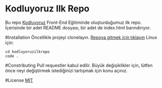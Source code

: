 # Kodluyoruz Ilk Repo
Bu repo [Kodluyoruz](www.kodluyoruz.com) Front-End Eğitiminde oluşturduğumuz ilk repo. İçerisinde bir adet README dosyası, bir adet de index.html barındırıyor.

#Installation
Öncellikle projeyi clonelayın. [Repoya gitmek için tıklayın](https://github.com/cemkesici/kodluyoruzilkrepo.git)
Linux için:
```
cd kodluyoruzilkrepo
code .
```

#Constributing 
Pull requestler kabul edilir. Büyük değişiklikler için, lütfen önce neyi değiştirmek istediğinizi tartışmak için konu açınız.

#License
[MIT](https://choosealicense.com/licenses/mit/#suggest-this-license)